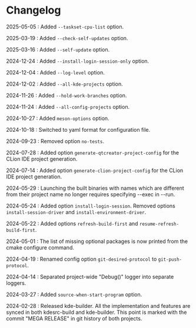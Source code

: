 # Changelog

2025-05-05
: Added `--taskset-cpu-list` option.

2025-03-19
: Added `--check-self-updates` option.

2025-03-16
: Added `--self-update` option.

2024-12-24
: Added `--install-login-session-only` option.

2024-12-04
: Added `--log-level` option.

2024-12-02
: Added `--all-kde-projects` option.

2024-11-26
: Added `--hold-work-branches` option.

2024-11-24
: Added `--all-config-projects` option.

2024-10-27
: Added `meson-options` option.

2024-10-18
: Switched to yaml format for configuration file.

2024-09-23
: Removed option `no-tests`.

2024-07-28
: Added option `generate-qtcreator-project-config` for the CLion IDE project generation.

2024-07-14
: Added option `generate-clion-project-config` for the CLion IDE project generation.

2024-05-29
: Launching the built binaries with names which are different from their project name no longer requires specifying --exec in --run.

2024-05-24
: Added option `install-login-session`. Removed options `install-session-driver` and `install-environment-driver`.

2024-05-22
: Added options `refresh-build-first` and `resume-refresh-build-first`.

2024-05-01
: The list of missing optional packages is now printed from the cmake configure command.

2024-04-19
: Renamed config option `git-desired-protocol` to `git-push-protocol`.

2024-04-14
: Separated project-wide "Debug()" logger into separate loggers.

2024-03-27
: Added `source-when-start-program` option.

2024-02-28
: Released kde-builder. All the implementation and features are synced in both kdesrc-build and kde-builder.
This point is marked with the commit "MEGA RELEASE" in git history of both projects.
